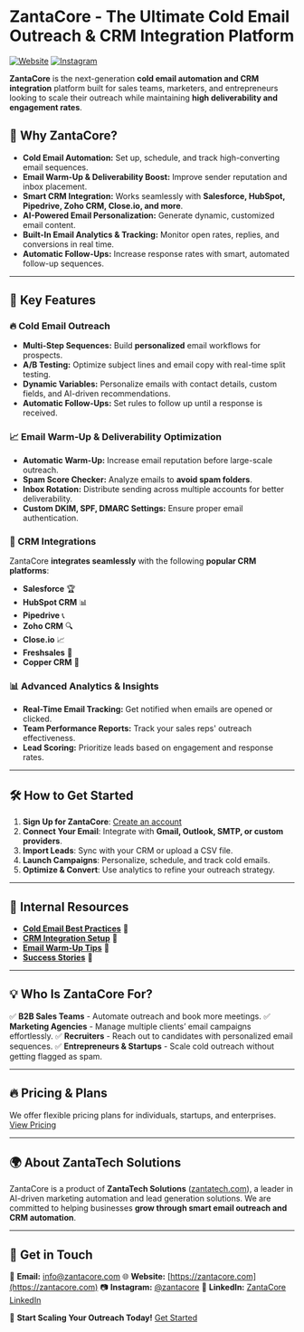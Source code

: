 # ZantaCore - The Ultimate Cold Email Outreach & CRM Integration Platform

[![Website](https://img.shields.io/badge/Visit-ZantaCore.com-blue)](https://zantacore.com)
[![Instagram](https://img.shields.io/badge/Follow-Instagram-purple)](https://instagram.com/zantacore)

**ZantaCore** is the next-generation **cold email automation and CRM integration** platform built for sales teams, marketers, and entrepreneurs looking to scale their outreach while maintaining **high deliverability and engagement rates**.

## 🚀 Why ZantaCore?
- **Cold Email Automation:** Set up, schedule, and track high-converting email sequences.
- **Email Warm-Up & Deliverability Boost:** Improve sender reputation and inbox placement.
- **Smart CRM Integration:** Works seamlessly with **Salesforce, HubSpot, Pipedrive, Zoho CRM, Close.io, and more**.
- **AI-Powered Email Personalization:** Generate dynamic, customized email content.
- **Built-In Email Analytics & Tracking:** Monitor open rates, replies, and conversions in real time.
- **Automatic Follow-Ups:** Increase response rates with smart, automated follow-up sequences.

---

## 🌟 Key Features
### 🔥 Cold Email Outreach
- **Multi-Step Sequences:** Build **personalized** email workflows for prospects.
- **A/B Testing:** Optimize subject lines and email copy with real-time split testing.
- **Dynamic Variables:** Personalize emails with contact details, custom fields, and AI-driven recommendations.
- **Automatic Follow-Ups:** Set rules to follow up until a response is received.

### 📈 Email Warm-Up & Deliverability Optimization
- **Automatic Warm-Up:** Increase email reputation before large-scale outreach.
- **Spam Score Checker:** Analyze emails to **avoid spam folders**.
- **Inbox Rotation:** Distribute sending across multiple accounts for better deliverability.
- **Custom DKIM, SPF, DMARC Settings:** Ensure proper email authentication.

### 🔗 CRM Integrations
ZantaCore **integrates seamlessly** with the following **popular CRM platforms**:
- **Salesforce** 🏆
- **HubSpot CRM** 📊
- **Pipedrive** 📞
- **Zoho CRM** 🔍
- **Close.io** 📈
- **Freshsales** 💼
- **Copper CRM** 🚀

### 📊 Advanced Analytics & Insights
- **Real-Time Email Tracking:** Get notified when emails are opened or clicked.
- **Team Performance Reports:** Track your sales reps' outreach effectiveness.
- **Lead Scoring:** Prioritize leads based on engagement and response rates.

---

## 🛠️ How to Get Started
1. **Sign Up for ZantaCore**: [Create an account](https://zantacore.com/register)
2. **Connect Your Email**: Integrate with **Gmail, Outlook, SMTP, or custom providers**.
3. **Import Leads**: Sync with your CRM or upload a CSV file.
4. **Launch Campaigns**: Personalize, schedule, and track cold emails.
5. **Optimize & Convert**: Use analytics to refine your outreach strategy.

---

## 📘 Internal Resources
- **[Cold Email Best Practices](https://zantacore.com/cold-email-guide)** 📩
- **[CRM Integration Setup](https://zantacore.com/crm-integration)** 🔗
- **[Email Warm-Up Tips](https://zantacore.com/email-warm-up)** 🚀
- **[Success Stories](https://zantacore.com/case-studies)** 🎯

---

## 💡 Who Is ZantaCore For?
✅ **B2B Sales Teams** - Automate outreach and book more meetings.
✅ **Marketing Agencies** - Manage multiple clients’ email campaigns effortlessly.
✅ **Recruiters** - Reach out to candidates with personalized email sequences.
✅ **Entrepreneurs & Startups** - Scale cold outreach without getting flagged as spam.

---

## 🔥 Pricing & Plans
We offer flexible pricing plans for individuals, startups, and enterprises. [View Pricing](https://zantacore.com/pricing)

---

## 🌍 About ZantaTech Solutions
ZantaCore is a product of **ZantaTech Solutions** ([zantatech.com](https://zantatech.com)), a leader in AI-driven marketing automation and lead generation solutions. We are committed to helping businesses **grow through smart email outreach and CRM automation**.

---

## 🤝 Get in Touch
📧 **Email:** [info@zantacore.com](mailto:info@zantacore.com)
🌐 **Website:** [https://zantacore.com](https://zantacore.com)
📷 **Instagram:** [@zantacore](https://instagram.com/zantacore)
💼 **LinkedIn:** [ZantaCore LinkedIn](https://linkedin.com/company/zantacore)

🚀 **Start Scaling Your Outreach Today!** [Get Started](https://zantacore.com/register)

